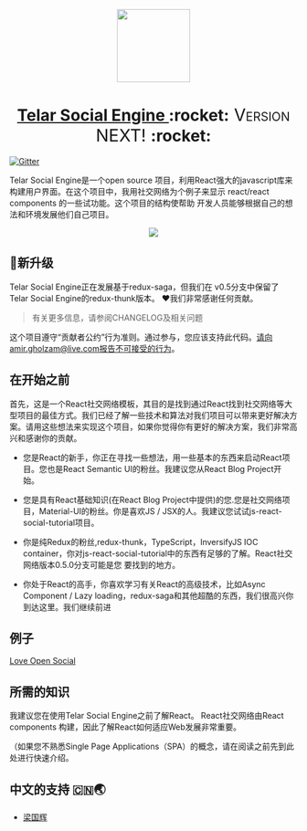 <!-- Logo -->
<p align="center">
  <a href="https://github.com/red-gold/ts-ui">
    <img height="128" width="128" src="https://raw.githubusercontent.com/red-gold/ts-ui/next/docs/app/logo.png">
  </a>
</p>
<!-- Name -->
<h1 align="center">
  <a href="https://github.com/red-gold/ts-ui">Telar Social Engine </a>:rocket:<span style="font-variant-caps: petite-caps;font-size: 30px;font-weight: 400;"> Version NEXT! </span>:rocket:
</h1>

[![Gitter](https://badges.gitter.im/ts-ui/Lobby.svg)](https://gitter.im/ts-ui/Lobby?utm_source=badge&utm_medium=badge&utm_campaign=pr-badge&utm_content=badge)

Telar Social Engine是一个open source 项目，利用React强大的javascript库来构建用户界面。在这个项目中，我用社交网络为个例子来显示 react/react components 的一些试功能。这个项目的结构使帮助 开发人员能够根据自己的想法和环境发展他们自己项目。
<p align="center">
  <a href="http://greensocial.herokuapp.com/">
    <img src="https://raw.githubusercontent.com/red-gold/ts-ui/next/docs/app/multi-device.png">
  </a>
</p>

## 🌟新升级
Telar Social Engine正在发展基于redux-saga，但我们在 v0.5分支中保留了Telar Social Engine的redux-thunk版本。 ❤️我们非常感谢任何贡献。

> 有关更多信息，请参阅CHANGELOG及相关问题

这个项目遵守“贡献者公约”行为准则。通过参与，您应该支持此代码。请向amir.gholzam@live.com报告不可接受的行为。

## 在开始之前
首先，这是一个React社交网络模板，其目的是找到通过React找到社交网络等大型项目的最佳方式。我们已经了解一些技术和算法对我们项目可以带来更好解决方案。请用这些想法来实现这个项目，如果你觉得你有更好的解决方案，我们非常高兴和感谢你的贡献。

- 您是React的新手，你正在寻找一些想法，用一些基本的东西来启动React项目。您也是React Semantic UI的粉丝。我建议您从React Blog Project开始。


- 您是具有React基础知识(在React Blog Project中提供)的您.您是社交网络项目，Material-UI的粉丝。你是喜欢JS / JSX的人。我建议您试试js-react-social-tutorial项目。


- 你是纯Redux的粉丝,redux-thunk，TypeScript，InversifyJS IOC container，你对js-react-social-tutorial中的东西有足够的了解。React社交网络版本0.5.0分支可能是您
要找到的地方。


- 你处于React的高手，你喜欢学习有关React的高级技术，比如Async Component / Lazy loading，redux-saga和其他超酷的东西，我们很高兴你到达这里。我们继续前进

## 例子
[Love Open Social](https://love-social.firebaseapp.com)

## 所需的知识

我建议您在使用Telar Social Engine之前了解React。 React社交网络由React components 构建，因此了解React如何适应Web发展非常重要。

（如果您不熟悉Single Page Applications（SPA）的概念，请在阅读之前先到此处进行快速介绍。

## 中文的支持 🇨🇳🌏
- [梁国辉](https://github.com/HuyQLuong)



